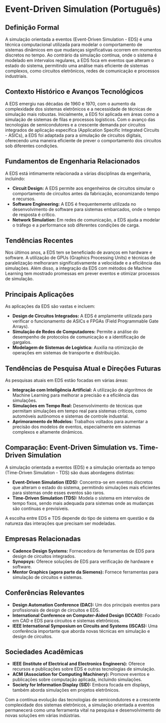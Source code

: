 # Event-Driven Simulation (Português)

## Definição Formal
A simulação orientada a eventos (Event-Driven Simulation - EDS) é uma técnica computacional utilizada para modelar o comportamento de sistemas dinâmicos em que mudanças significativas ocorrem em momentos discretos no tempo. Ao contrário da simulação contínua, onde o sistema é modelado em intervalos regulares, a EDS foca em eventos que alteram o estado do sistema, permitindo uma análise mais eficiente de sistemas complexos, como circuitos eletrônicos, redes de comunicação e processos industriais.

## Contexto Histórico e Avanços Tecnológicos
A EDS emergiu nas décadas de 1960 e 1970, com o aumento da complexidade dos sistemas eletrônicos e a necessidade de técnicas de simulação mais robustas. Inicialmente, a EDS foi aplicada em áreas como a simulação de sistemas de filas e processos logísticos. Com o avanço das tecnologias de semicondutores e a crescente demanda por circuitos integrados de aplicação específica (Application Specific Integrated Circuits - ASICs), a EDS foi adaptada para a simulação de circuitos digitais, oferecendo uma maneira eficiente de prever o comportamento dos circuitos sob diferentes condições.

## Fundamentos de Engenharia Relacionados
A EDS está intimamente relacionada a várias disciplinas da engenharia, incluindo:

- **Circuit Design:** A EDS permite aos engenheiros de circuitos simular o comportamento de circuitos antes da fabricação, economizando tempo e recursos.
- **Software Engineering:** A EDS é frequentemente utilizada no desenvolvimento de software para sistemas embarcados, onde o tempo de resposta é crítico.
- **Network Simulation:** Em redes de comunicação, a EDS ajuda a modelar o tráfego e a performance sob diferentes condições de carga.

## Tendências Recentes
Nos últimos anos, a EDS tem se beneficiado de avanços em hardware e software. A utilização de GPUs (Graphics Processing Units) e técnicas de paralelização melhoraram significativamente a velocidade e a eficiência das simulações. Além disso, a integração da EDS com métodos de Machine Learning tem mostrado promessas em prever eventos e otimizar processos de simulação.

## Principais Aplicações
As aplicações da EDS são vastas e incluem:

- **Design de Circuitos Integrados:** A EDS é amplamente utilizada para verificar o funcionamento de ASICs e FPGAs (Field Programmable Gate Arrays).
- **Simulação de Redes de Computadores:** Permite a análise do desempenho de protocolos de comunicação e a identificação de gargalos.
- **Modelagem de Sistemas de Logística:** Auxilia na otimização de operações em sistemas de transporte e distribuição.

## Tendências de Pesquisa Atual e Direções Futuras
As pesquisas atuais em EDS estão focadas em várias áreas:

- **Integração com Inteligência Artificial:** A utilização de algoritmos de Machine Learning para melhorar a precisão e a eficiência das simulações.
- **Simulações em Tempo Real:** Desenvolvimento de técnicas que permitam simulações em tempo real para sistemas críticos, como automóveis autônomos e sistemas de controle industrial.
- **Aprimoramento de Modelos:** Trabalhos voltados para aumentar a precisão dos modelos de eventos, especialmente em sistemas complexos e altamente dinâmicos.

## Comparação: Event-Driven Simulation vs. Time-Driven Simulation
A simulação orientada a eventos (EDS) e a simulação orientada ao tempo (Time-Driven Simulation - TDS) são duas abordagens distintas:

- **Event-Driven Simulation (EDS):** Concentra-se em eventos discretos que alteram o estado do sistema, permitindo simulações mais eficientes para sistemas onde esses eventos são raros.
- **Time-Driven Simulation (TDS):** Modela o sistema em intervalos de tempo fixos, sendo mais adequada para sistemas onde as mudanças são contínuas e previsíveis.

A escolha entre EDS e TDS depende do tipo de sistema em questão e da natureza das interações que precisam ser modeladas.

## Empresas Relacionadas
- **Cadence Design Systems:** Fornecedora de ferramentas de EDS para design de circuitos integrados.
- **Synopsys:** Oferece soluções de EDS para verificação de hardware e software.
- **Mentor Graphics (agora parte da Siemens):** Fornece ferramentas para simulação de circuitos e sistemas.

## Conferências Relevantes
- **Design Automation Conference (DAC):** Um dos principais eventos para profissionais de design de circuitos e EDS.
- **International Conference on Computer-Aided Design (ICCAD):** Focado em CAD e EDS para circuitos e sistemas eletrônicos.
- **IEEE International Symposium on Circuits and Systems (ISCAS):** Uma conferência importante que aborda novas técnicas em simulação e design de circuitos.

## Sociedades Acadêmicas
- **IEEE (Institute of Electrical and Electronics Engineers):** Oferece recursos e publicações sobre EDS e outras tecnologias de simulação.
- **ACM (Association for Computing Machinery):** Promove eventos e publicações sobre computação aplicada, incluindo simulações.
- **Society for Information Display (SID):** Embora focada em displays, também aborda simulações em projetos eletrônicos.

Com a contínua evolução das tecnologias de semicondutores e a crescente complexidade dos sistemas eletrônicos, a simulação orientada a eventos permanecerá como uma ferramenta vital na pesquisa e desenvolvimento de novas soluções em várias indústrias.